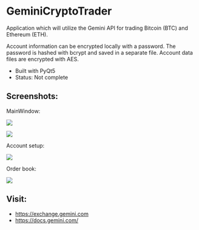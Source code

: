GeminiCryptoTrader
==================

Application which will utilize the Gemini API for trading Bitcoin (BTC) and
Ethereum (ETH).

Account information can be encrypted locally with a password. The password is
hashed with bcrypt and saved in a separate file. Account data files are
encrypted with AES.

* Built with PyQt5
* Status: Not complete

Screenshots:
------------
MainWindow:
<p><img src="https://i.imgur.com/xKXXDiM.png" /></p>
<p><img src="https://i.imgur.com/k3BByZj.png" /></p>
Account setup:
<p><img src="https://i.imgur.com/OGI3bXT.png" /></p>
Order book:
<p><img src="https://i.imgur.com/tNgxkqp.png" /></p>


Visit:
------
* https://exchange.gemini.com
* https://docs.gemini.com/
